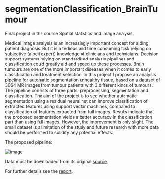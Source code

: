 # segmentationClassification_BrainTumour
Final project in the course Spatial statistics and image analysis.

Medical image analysis is an increasingly important concept for aiding patient
diagnosis. But it is a tedious and time consuming task relying on subjective (albeit
expert) knowledge of clinicians and technicians. Decision support systems relying
on standardised analysis pipelines and classification could greatly aid and speed
up these processes. Brain tumours are one of the more important diseases when it
comes to early classification and treatment selection. In this project I propose an
analysis pipeline for automatic segmentation unhealthy tissue, based on a dataset
of 3064 MR images from tumour patients with 3 different kinds of tumours. The
pipeline consists of three parts: preprocessing, segmentation and classification. The
aim of the project is to see whether automatic segmentation using a residual neural
net can improve classification of extracted features using support vector machines,
compared to classification of features extracted from full images. Results indicate
that the proposed segmentation yields a better accuracy in the classification part
than using full images. However, the improvement is only slight. The small dataset
is a limitation of the study and future research with more data should be performed
to solidify any potential effects.

The proposed pipeline:

![image](https://user-images.githubusercontent.com/62261432/156571262-986ce3e7-fb3c-473b-b6e6-372f4e2d0818.png)

Data must be downloaded from its original [source](https://figshare.com/articles/dataset/brain_tumor_dataset/1512427).

For further details see the [report](https://github.com/jorittmo/segmentationClassification_BrainTumour/blob/master/report/write_up.pdf).
